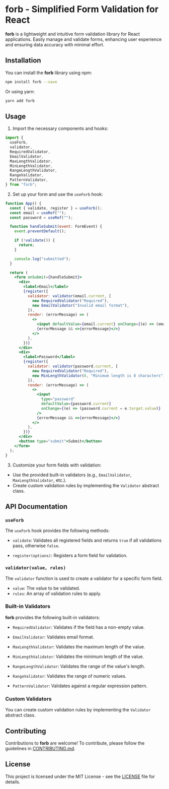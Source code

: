 # forb - Simplified Form Validation for React

**forb** is a lightweight and intuitive form validation library for React applications. Easily manage and validate forms, enhancing user experience and ensuring data accuracy with minimal effort.

## Installation

You can install the **forb** library using npm:

```sh
npm install forb --save
```

Or using yarn:

```sh
yarn add forb
```

## Usage

1. Import the necessary components and hooks:

```jsx
import {
  useForb,
  validator,
  RequiredValidator,
  EmailValidator,
  MaxLengthValidator,
  MinLengthValidator,
  RangeLengthValidator,
  RangeValidator,
  PatternValidator,
} from "forb";
```

2. Set up your form and use the `useForb` hook:

```jsx
function App() {
  const { validate, register } = useForb();
  const email = useRef("");
  const password = useRef("");

  function handleSubmit(event: FormEvent) {
    event.preventDefault();

    if (!validate()) {
      return;
    }

    console.log("submitted");
  }

  return (
    <form onSubmit={handleSubmit}>
      <div>
        <label>Email</label>
        {register({
          validator: validator(email.current, [
            new RequiredValidator("Required"),
            new EmailValidator("Invalid email format"),
          ]),
          render: (errorMessage) => (
            <>
              <input defaultValue={email.current} onChange={(e) => (email.current = e.target.value)} />
              {errorMessage && <>{errorMessage}</>}
            </>
          ),
        })}
      </div>
      <div>
        <label>Password</label>
        {register({
          validator: validator(password.current, [
            new RequiredValidator("Required"),
            new MinLengthValidator(8, "Minimum length is 8 characters"),
          ]),
          render: (errorMessage) => (
            <>
              <input
                type="password"
                defaultValue={password.current}
                onChange={(e) => (password.current = e.target.value)}
              />
              {errorMessage && <>{errorMessage}</>}
            </>
          ),
        })}
      </div>
      <button type="submit">Submit</button>
    </form>
  );
}
```

3. Customize your form fields with validation:

- Use the provided built-in validators (e.g., `EmailValidator`, `MaxLengthValidator`, etc.).
- Create custom validation rules by implementing the `Validator` abstract class.

## API Documentation

### `useForb`

The `useForb` hook provides the following methods:

- `validate`: Validates all registered fields and returns `true` if all validations pass, otherwise `false`.

- `register(options)`: Registers a form field for validation.

### `validator(value, rules)`

The `validator` function is used to create a validator for a specific form field.

- `value`: The value to be validated.
- `rules`: An array of validation rules to apply.

### Built-in Validators

**forb** provides the following built-in validators:

- `RequiredValidator`: Validates if the field has a non-empty value.

- `EmailValidator`: Validates email format.

- `MaxLengthValidator`: Validates the maximum length of the value.

- `MinLengthValidator`: Validates the minimum length of the value.

- `RangeLengthValidator`: Validates the range of the value's length.

- `RangeValidator`: Validates the range of numeric values.

- `PatternValidator`: Validates against a regular expression pattern.

### Custom Validators

You can create custom validation rules by implementing the `Validator` abstract class.

## Contributing

Contributions to **forb** are welcome! To contribute, please follow the guidelines in [CONTRIBUTING.md](CONTRIBUTING.md).

## License

This project is licensed under the MIT License - see the [LICENSE](LICENSE) file for details.
